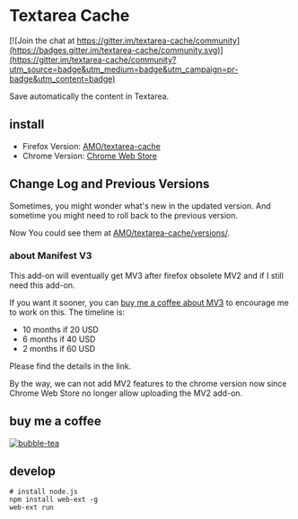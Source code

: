 # Textarea Cache

[![Join the chat at https://gitter.im/textarea-cache/community](https://badges.gitter.im/textarea-cache/community.svg)](https://gitter.im/textarea-cache/community?utm_source=badge&utm_medium=badge&utm_campaign=pr-badge&utm_content=badge)

Save automatically the content in Textarea.

## install

* Firefox Version: [AMO/textarea-cache](https://addons.mozilla.org/firefox/addon/textarea-cache)
* Chrome Version: [Chrome Web Store](https://chrome.google.com/webstore/detail/textarea-cache/chpphekfimlabghbdankokcohcmnbmab)

## Change Log and Previous Versions

Sometimes, you might wonder what's new in the updated version.
And sometime you might need to roll back to the previous version.

Now You could see them at [AMO/textarea-cache/versions/](https://addons.mozilla.org/en-US/firefox/addon/textarea-cache/versions/).

### about Manifest V3

This add-on will eventually get MV3 after firefox obsolete MV2
and if I still need this add-on.

If you want it sooner, you can [buy me a coffee about MV3][bmc]
to encourage me to work on this.
The timeline is:

* 10 months if 20 USD
* 6 months if 40 USD
* 2 months if 60 USD

[bmc]: https://buymeacoffee.com/gholk/textarea-cache-mv3-upgrade

Please find the details in the link.

By the way, we can not add MV2 features to the chrome version now
since Chrome Web Store no longer allow uploading the MV2 add-on.

## buy me a coffee

[![bubble-tea]](https://buymeacoffee.com/gholk)

[bubble-tea]: https://cdn.buymeacoffee.com/buttons/v2/default-yellow.png "buy me a bubble tea"

## develop

```
# install node.js
npm install web-ext -g
web-ext run
```
